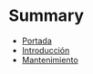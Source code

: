 # Summary

* [Portada](00-portada.md)
* [Introducción](01-intro.md)
* [Mantenimiento](02-mantenimiento.md)

